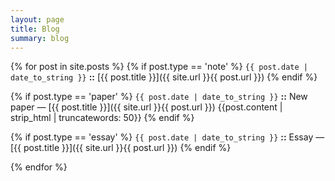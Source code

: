 ```yaml
---
layout: page
title: Blog
summary: blog
---
```


{% for post in site.posts %}
{% if post.type == 'note' %}
`{{ post.date | date_to_string }}` **::** [{{ post.title }}]({{ site.url }}{{ post.url }})
{% endif %}

{% if post.type == 'paper' %}
`{{ post.date | date_to_string }}` **::** New paper — [{{ post.title }}]({{ site.url }}{{ post.url }})
{{post.content | strip_html | truncatewords: 50}}
{% endif %}

{% if post.type == 'essay' %}
`{{ post.date | date_to_string }}` **::** Essay — [{{ post.title }}]({{ site.url }}{{ post.url }})
{% endif %}

{% endfor %}
